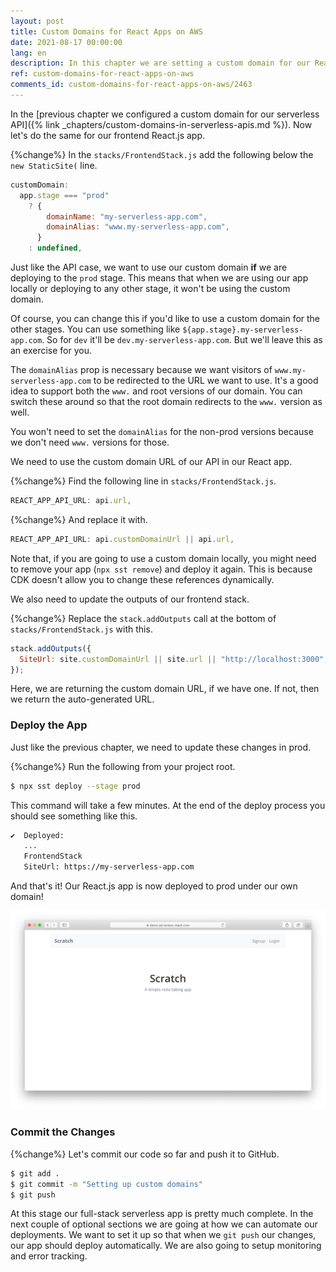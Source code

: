 ```yaml
---
layout: post
title: Custom Domains for React Apps on AWS
date: 2021-08-17 00:00:00
lang: en
description: In this chapter we are setting a custom domain for our React.js app on AWS. We are using the SST ReactStaticSite construct to configure the custom domain.
ref: custom-domains-for-react-apps-on-aws
comments_id: custom-domains-for-react-apps-on-aws/2463
---
```


In the [previous chapter we configured a custom domain for our serverless API]({% link _chapters/custom-domains-in-serverless-apis.md %}). Now let's do the same for our frontend React.js app.

{%change%} In the `stacks/FrontendStack.js` add the following below the `new StaticSite(` line.

```js
customDomain:
  app.stage === "prod"
    ? {
        domainName: "my-serverless-app.com",
        domainAlias: "www.my-serverless-app.com",
      }
    : undefined,
```

Just like the API case, we want to use our custom domain **if** we are deploying to the `prod` stage. This means that when we are using our app locally or deploying to any other stage, it won't be using the custom domain.

Of course, you can change this if you'd like to use a custom domain for the other stages. You can use something like `${app.stage}.my-serverless-app.com`. So for `dev` it'll be `dev.my-serverless-app.com`. But we'll leave this as an exercise for you.

The `domainAlias` prop is necessary because we want visitors of `www.my-serverless-app.com` to be redirected to the URL we want to use. It's a good idea to support both the `www.` and root versions of our domain. You can switch these around so that the root domain redirects to the `www.` version as well.

You won't need to set the `domainAlias` for the non-prod versions because we don't need `www.` versions for those.

We need to use the custom domain URL of our API in our React app.

{%change%} Find the following line in `stacks/FrontendStack.js`.

```js
REACT_APP_API_URL: api.url,
```

{%change%} And replace it with.

```js
REACT_APP_API_URL: api.customDomainUrl || api.url,
```

Note that, if you are going to use a custom domain locally, you might need to remove your app (`npx sst remove`) and deploy it again. This is because CDK doesn't allow you to change these references dynamically.

We also need to update the outputs of our frontend stack.

{%change%} Replace the `stack.addOutputs` call at the bottom of `stacks/FrontendStack.js` with this.

```js
stack.addOutputs({
  SiteUrl: site.customDomainUrl || site.url || "http://localhost:3000",
});
```

Here, we are returning the custom domain URL, if we have one. If not, then we return the auto-generated URL.

### Deploy the App

Just like the previous chapter, we need to update these changes in prod.

{%change%} Run the following from your project root.

```bash
$ npx sst deploy --stage prod
```

This command will take a few minutes. At the end of the deploy process you should see something like this.

```bash
✔  Deployed:
   ...
   FrontendStack
   SiteUrl: https://my-serverless-app.com
```

And that's it! Our React.js app is now deployed to prod under our own domain!

![React app hosted on custom domain](/assets/part2/react-app-hosted-on-custom-domain.png)

### Commit the Changes

{%change%} Let's commit our code so far and push it to GitHub.

```bash
$ git add .
$ git commit -m "Setting up custom domains"
$ git push
```

At this stage our full-stack serverless app is pretty much complete. In the next couple of optional sections we are going at how we can automate our deployments. We want to set it up so that when we `git push` our changes, our app should deploy automatically. We are also going to setup monitoring and error tracking.
